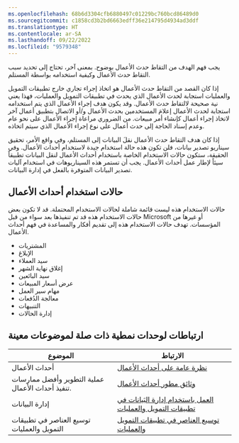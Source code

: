 ```yaml
---
ms.openlocfilehash: 68b6d3304cfb6880497c01229bc760bcd86489d0
ms.sourcegitcommit: c1858cd3b2bd6663edff36e214795d4934ad3ddf
ms.translationtype: HT
ms.contentlocale: ar-SA
ms.lasthandoff: 09/22/2022
ms.locfileid: "9579348"
---
```

يجب فهم الهدف من التقاط حدث الأعمال بوضوح. بمعنى آخر، تحتاج إلى تحديد سبب التقاط حدث الأعمال وكيفية استخدامه بواسطة المستلم.

إذا كان القصد من التقاط حدث الأعمال هو اتخاذ إجراء تجاري خارج تطبيقات التمويل والعمليات استجابة لحدث الأعمال الذي يحدث في تطبيقات التمويل والعمليات، فهذا يعني نية صحيحة لالتقاط حدث الأعمال. وقد يكون هدف إجراء الأعمال الذي يتم استخدامه استجابة لحدث الأعمال إعلامَ المستخدمين بحدث الأعمال و/أو الاتصال بتطبيق أعمال آخر لاتخاذ إجراء أعمال كإنشاء أمر مبيعات. من الضروري مراعاة إجراء الأعمال على نحو عام وعدم إسناد الحاجة إلى حدث أعمال على نوع إجراء الأعمال الذي سيتم اتخاذه.

إذا كان هدف التقاط حدث الأعمال نقلَ البيانات إلى المستلم، وفي واقع الأمر، تحقيق سيناريو تصدير بيانات، فلن تكون هذه حالة استخدام جيدة لاستخدام أحداث الأعمال. وفي الحقيقة، ستكون حالات الاستخدام الخاصة باستخدام أحداث الأعمال لنقل البيانات تطبيقاً سيئاً لإطار عمل أحداث الأعمال. يجب أن تستمر هذه السيناريوهات في استخدام آليات تصدير البيانات المتوفرة بالفعل في إدارة البيانات.

## <a name="use-cases-of-business-events"></a>حالات استخدام أحداث الأعمال
حالات الاستخدام هذه ليست قائمة شاملة لحالات الاستخدام المحتملة. قد لا تكون بعض حالات الاستخدام هذه قد تم تنفيذها بعد سواء من قبل Microsoft أو غيرها من المؤسسات. تهدف حالات الاستخدام هذه إلى تقديم أفكار والمساعدة في فهم أحداث الأعمال.

- المشتريات
- الإبلاغ
- سيد العملاء
- إغلاق نهاية الشهر
- سيد البائعين
- عرض أسعار المبيعات
- مهام سير العمل
- معالجة الدُفعات
- التنبيهات
- إدارة الحالات


## <a name="links-to-related-modules-and-sites-for-specific-topics"></a>ارتباطات لوحدات نمطية ذات صلة لموضوعات معينة

  

| الموضوع| الارتباط|
 | ------------- | ------------- |
 | أحداث الأعمال| [نظرة عامة على أحداث الأعمال](/dynamics365/fin-ops-core/dev-itpro/business-events/home-page/?azure-portal=true)|
 | عملية التطوير وأفضل ممارسات تنفيذ أحداث الأعمال.|  [وثائق مطور أحداث الأعمال](/dynamics365/fin-ops-core/dev-itpro/business-events/business-events-dev-doc/?azure-portal=true)|
 | إدارة البيانات | [العمل باستخدام إدارة البَيانات في تطبيقات التمويل والعمليات](/training/modules/work-data-management-finance-operations/?azure-portal=true)|
 | توسيع العناصر في تطبيقات التمويل والعمليات| [توسيع العناصر في تطبيقات التمويل والعمليات](/training/modules/extend-elements-finance-operations/?azure-portal=true)|
